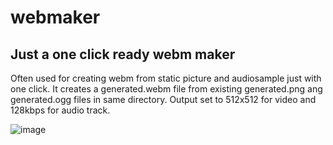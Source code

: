 # webmaker
## Just a one click ready webm maker
Often used for creating webm from static picture and audiosample just with one click.
It creates a generated.webm file from existing generated.png ang generated.ogg files in same directory.
Output set to 512x512 for video and 128kbps for audio track.

![image]([]https://github.com/wryyyyyyyy/webmaker/blob/master/bloat.png)
